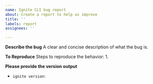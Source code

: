 ```yaml
---
name: Ignite CLI bug report
about: Create a report to help us improve
title: ''
labels: report
assignees: ''

---
```


**Describe the bug**
A clear and concise description of what the bug is.

**To Reproduce**
Steps to reproduce the behavior:
1. 

**Please provide the version output**
 - `ignite version`:
 